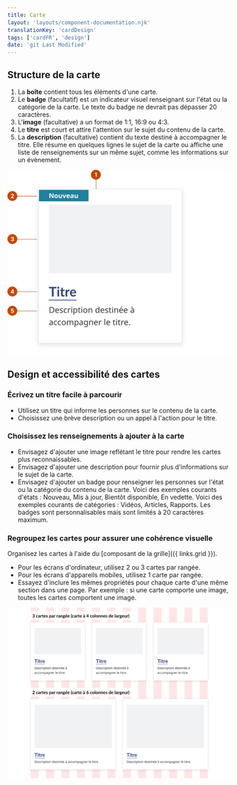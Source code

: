```yaml
---
title: Carte
layout: 'layouts/component-documentation.njk'
translationKey: 'cardDesign'
tags: ['cardFR', 'design']
date: 'git Last Modified'
---
```


## Structure de la carte

<ol class="anatomy-list">
  <li>La <strong>boîte</strong> contient tous les éléments d'une carte.</li>
  <li>Le <strong>badge</strong> (facultatif) est un indicateur visuel renseignant sur l'état ou la catégorie de la carte. Le texte du badge ne devrait pas dépasser 20 caractères.</li>
  <li>L'<strong>image</strong> (facultative) a un format de 1:1, 16:9 ou 4:3.</li>
  <li>Le <strong>titre</strong> est court et attire l'attention sur le sujet du contenu de la carte.</li>
  <li>La <strong>description</strong> (facultative) contient du texte destiné à accompagner le titre. Elle résume en quelques lignes le sujet de la carte ou affiche une liste de renseignements sur un même sujet, comme les informations sur un évènement.</li>
</ol>

<img class="b-sm b-default p-300" src="/images/fr/components/anatomy/gcds-card-anatomy.svg" alt="La structure d'une carte représentée par 5 éléments: la boîte, le badge, l'image, le titre et la description."/>

## Design et accessibilité des cartes

### Écrivez un titre facile à parcourir

- Utilisez un titre qui informe les personnes sur le contenu de la carte.
- Choisissez une brève description ou un appel à l'action pour le titre.

### Choisissez les renseignements à ajouter à la carte

- Envisagez d'ajouter une image reflétant le titre pour rendre les cartes plus reconnaissables.
- Envisagez d'ajouter une description pour fournir plus d'informations sur le sujet de la carte.
- Envisagez d'ajouter un badge pour renseigner les personnes sur l'état ou la catégorie du contenu de la carte. Voici des exemples courants d'états : Nouveau, Mis à jour, Bientôt disponible, En vedette. Voici des exemples courants de catégories : Vidéos, Articles, Rapports. Les badges sont personnalisables mais sont limités à 20 caractères maximum.

### Regroupez les cartes pour assurer une cohérence visuelle

Organisez les cartes à l'aide du [composant de la grille]({{ links.grid }}).

- Pour les écrans d'ordinateur, utilisez 2 ou 3 cartes par rangée.
- Pour les écrans d'appareils mobiles, utilisez 1 carte par rangée.
- Essayez d'inclure les mêmes propriétés pour chaque carte d'une même section dans une page. Par exemple : si une carte comporte une image, toutes les cartes comportent une image.

<img src="/images/fr/components/example/example-cards-in-grid.svg" alt="Cartes groupées en deux rangées. La première rangée contient 3 cartes (carte à 4 colonnes de largeur). La deuxième rangée contient deux cartes (carte à 6 colonnes de largeur)"/>
